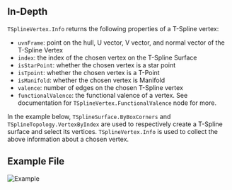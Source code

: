 ## In-Depth
`TSplineVertex.Info` returns the following properties of a T-Spline vertex:
- `uvnFrame`: point on the hull, U vector, V vector, and normal vector of the T-Spline Vertex
- `index`: the index of the chosen vertex on the T-Spline Surface
- `isStarPoint`: whether the chosen vertex is a star point
- `isTpoint`: whether the chosen vertex is a T-Point
- `isManifold`: whether the chosen vertex is Manifold
- `valence`: number of edges on the chosen T-Spline vertex
- `functionalValence`: the functional valence of a vertex. See documentation for `TSplineVertex.FunctionalValence` node for more.

In the example below, `TSplineSurface.ByBoxCorners` and `TSplineTopology.VertexByIndex` are used to respectively create a T-Spline surface and select its vertices. `TSplineVertex.Info` is used to collect the above information about a chosen vertex.

## Example File

![Example](./Autodesk.DesignScript.Geometry.TSpline.TSplineVertex.Info_img.jpg)
